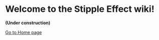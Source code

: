 <!-- TODO -->

# Welcome to the Stipple Effect wiki!

**(Under construction)**

[Go to Home page](/README)
